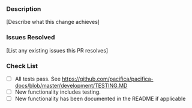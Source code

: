 ### Description

[Describe what this change achieves]

### Issues Resolved

[List any existing issues this PR resolves]

### Check List

- [ ] All tests pass. See <https://github.com/pacifica/pacifica-docs/blob/master/development/TESTING.MD>
- [ ] New functionality includes testing.
- [ ] New functionality has been documented in the README if applicable

